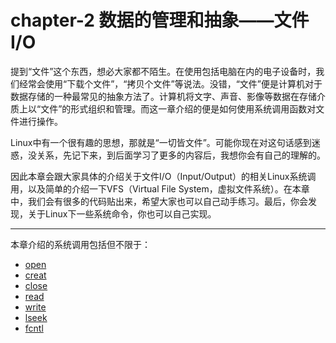 # chapter-2 数据的管理和抽象——文件I/O

提到“文件”这个东西，想必大家都不陌生。在使用包括电脑在内的电子设备时，我们经常会使用“下载个文件”，“拷贝个文件”等说法。没错，“文件”便是计算机对于数据存储的一种最常见的抽象方法了。计算机将文字、声音、影像等数据在存储介质上以“文件”的形式组织和管理。而这一章介绍的便是如何使用系统调用函数对文件进行操作。

Linux中有一个很有趣的思想，那就是“一切皆文件”。可能你现在对这句话感到迷惑，没关系，先记下来，到后面学习了更多的内容后，我想你会有自己的理解的。

因此本章会跟大家具体的介绍关于文件I/O（Input/Output）的相关Linux系统调用，以及简单的介绍一下VFS（Virtual File System，虚拟文件系统）。在本章中，我们会有很多的代码贴出来，希望大家也可以自己动手练习。最后，你会发现，关于Linux下一些系统命令，你也可以自己实现。

-------------------------

本章介绍的系统调用包括但不限于：

- [open](http://linux.die.net/man/2/open)
- [creat](http://linux.die.net/man/2/creat)
- [close](http://linux.die.net/man/2/close)
- [read](http://linux.die.net/man/2/read)
- [write](http://linux.die.net/man/2/write)
- [lseek](http://linux.die.net/man/2/lseek)
- [fcntl](http://linux.die.net/man/2/fcntl)
